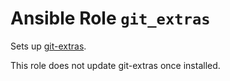 # Ansible Role `git_extras`

Sets up [git-extras](https://github.com/tj/git-extras).

This role does not update git-extras once installed.
